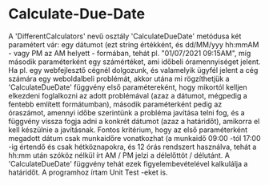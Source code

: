# Calculate-Due-Date

A 'DifferentCalculators' nevű osztály 'CalculateDueDate' metódusa két paramétert vár: egy dátumot (ezt string értékként, és dd/MM/yyy hh:mmAM - vagy PM az AM helyett - formában, 
tehát pl. "01/07/2021 09:15AM", míg második paraméterként egy számértéket, ami időbeli óramennyiséget jelent.
Ha pl. egy webfejlesztő cégnél dolgozunk, és valamelyik ügyfél jelent a cég számára egy weboldalbeli problémát, akkor utána mi rögzíthetjük a 'CalculateDueDate' függvény
első paramétereként, hogy mikortól kelljen elkezdeni foglalkozni az adott problémával (azaz a dátumot, mégpedig a fentebb említett formátumban), második paraméterként pedig 
az óraszámot, amennyi időbe szerintünk a probléma javítása telni fog, és a függvény vissza fogja adni a konkrét dátumot (azaz a határidőt), amikorra el kell készülnie a 
javításnak. Fontos kritérium, hogy az első paraméterként megadott dátum csak munkaidőre vonatkozhat (a munkaidő 09:00 -tól 17:00 -ig értendő és csak hétköznapokra, és 12 órás 
rendszert használva, tehát a hh:mm után szóköz nélkül írt AM / PM jelzi a délelőttöt / délutánt. A 'CalculateDueDate' függvény tehát ezek figyelembevételével kalkulálja a 
határidőt. A programhoz írtam Unit Test -eket is.
